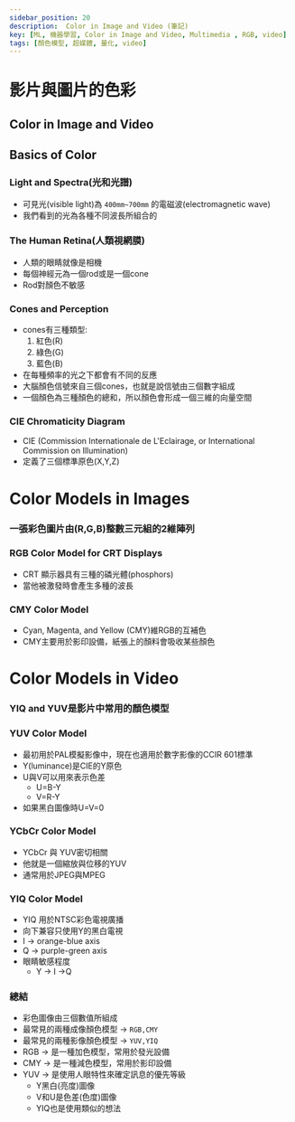 ```yaml
---
sidebar_position: 20
description:  Color in Image and Video (筆記)
key: [ML, 機器學習, Color in Image and Video, Multimedia , RGB, video]
tags: [顏色模型, 超媒體, 量化, video]
---
```


# 影片與圖片的色彩
## Color in Image and Video
## Basics of Color

### Light and Spectra(光和光譜)

- 可見光(visible light)為 `400mm~700mm` 的電磁波(electromagnetic wave)
- 我們看到的光為各種不同波長所組合的

### The Human Retina(人類視網膜)

- 人類的眼睛就像是相機
- 每個神經元為一個rod或是一個cone
- Rod對顏色不敏感

### Cones and Perception

- cones有三種類型:
    1. 紅色(R)
    2. 綠色(G)
    3. 藍色(B)
- 在每種頻率的光之下都會有不同的反應
- 大腦顏色信號來自三個cones，也就是說信號由三個數字組成
- 一個顏色為三種顏色的總和，所以顏色會形成一個三維的向量空間

### CIE Chromaticity Diagram

- CIE (Commission Internationale de L'Eclairage, or International Commission on Illumination)
- 定義了三個標準原色(X,Y,Z)

# Color Models in Images

### 一張彩色圖片由(R,G,B)整數三元組的2維陣列

### RGB Color Model for CRT Displays

- CRT 顯示器具有三種的磷光體(phosphors)
- 當他被激發時會產生多種的波長

### CMY Color Model

- Cyan, Magenta, and Yellow (CMY)維RGB的互補色
- CMY主要用於影印設備，紙張上的顏料會吸收某些顏色

# Color Models in Video

### YIQ and YUV是影片中常用的顏色模型

### YUV Color Model

- 最初用於PAL模擬影像中，現在也適用於數字影像的CCIR 601標準
- Y(luminance)是CIE的Y原色
- U與V可以用來表示色差
    - U=B-Y
    - V=R-Y
- 如果黑白圖像時U=V=0

### YCbCr Color Model

- YCbCr 與 YUV密切相關
- 他就是一個縮放與位移的YUV
- 通常用於JPEG與MPEG

### YIQ Color Model

- YIQ 用於NTSC彩色電視廣播
- 向下兼容只使用Y的黑白電視
- I → orange-blue axis
- Q → purple-green axis
- 眼睛敏感程度
    - Y → I →Q

### 總結

- 彩色圖像由三個數值所組成
- 最常見的兩種成像顏色模型 → `RGB,CMY`
- 最常見的兩種影像顏色模型 → `YUV,YIQ`
- RGB → 是一種加色模型，常用於發光設備
- CMY → 是一種減色模型，常用於影印設備
- YUV → 是使用人眼特性來確定訊息的優先等級
    - Y黑白(亮度)圖像
    - V和U是色差(色度)圖像
    - YIQ也是使用類似的想法